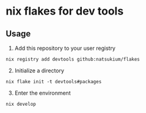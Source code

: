# nix flakes for dev tools

## Usage
1. Add this repository to your user registry
```
nix registry add devtools github:natsukium/flakes
```

2. Initialize a directory
```
nix flake init -t devtools#packages
```

3. Enter the environment
```
nix develop
```

